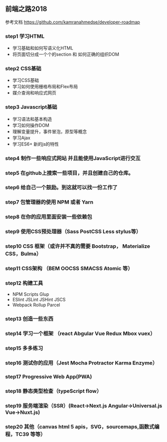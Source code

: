 ## 前端之路2018
参考文档 https://github.com/kamranahmedse/developer-roadmap

### step1 学习HTML
* 学习基础和如何写语义化HTML
* 将页面切分成一个个的section 和 如何正确的组织DOM

### step2 CSS基础
* 学习CSS基础
* 学习如何使用栅格布局和Flex布局
* 媒介查询和响应式网页

### step3 Javascript基础
* 学习语法和基本构造
* 学习如何操作DOM
* 理解变量提升，事件冒泡，原型等概念
* 学习Ajax
* 学习ES6+ 新的js的特性

### step4 制作一些响应式网站 并且能使用JavaScript进行交互

### step5 在github上搜索一些项目，并且创建自己的仓库。

### step6 给自己一个鼓励。到这就可以找一份工作了

### step7 包管理器的使用 NPM 或者 Yarn

### step8 在你的应用里面安装一些依赖包

### step9 使用CSS预处理器（Sass PostCSS Less stylus等）

### step10 CSS 框架（或许并不真的需要 Bootstrap， Materialize CSS，Bulma）

### step11 CSS架构 （BEM OOCSS SMACSS Atomic 等）

### step12 构建工具
* NPM Scripts Glup
* ESlint JSLint JSHint JSCS
* Webpack Rollup Parcel

### step13 创造一些东西

### step14 学习一个框架 （react Abgular Vue Redux Mbox vuex）

### step15 多多练习

### step16 测试你的应用（Jest Mocha Protractor Karma Enzyme）

### step17 Progressive Web App(PWA)

### step18 静态类型检查（typeScript flow）

### step19 服务端渲染（SSR）(React->Next.js Angular->Universal.js Vue->Nuxt.js)

### step20 其他（canvas html 5 apis，SVG，sourcemaps,函数式编程，TC39 等等）

